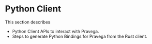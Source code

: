 # Python Client

This section describes 
- Python Client APIs to interact with Pravega.
- Steps to generate Python Bindings for Pravega from the Rust client.
